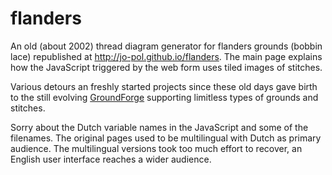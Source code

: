 # flanders
An old (about 2002) thread diagram generator for flanders grounds (bobbin lace)
republished at http://jo-pol.github.io/flanders.
The main page explains how the JavaScript triggered by the web form uses tiled images of stitches.

Various detours an freshly started projects since these old days
gave birth to the still evolving [GroundForge] supporting limitless types of grounds and stitches.

[GroundForge]: https://d-bl.github.io/GroundForge/help/

Sorry about the Dutch variable names in the JavaScript and some of the filenames.
The original pages used to be multilingual with Dutch as primary audience.
The multilingual versions took too much effort to recover,
an English user interface reaches a wider audience.